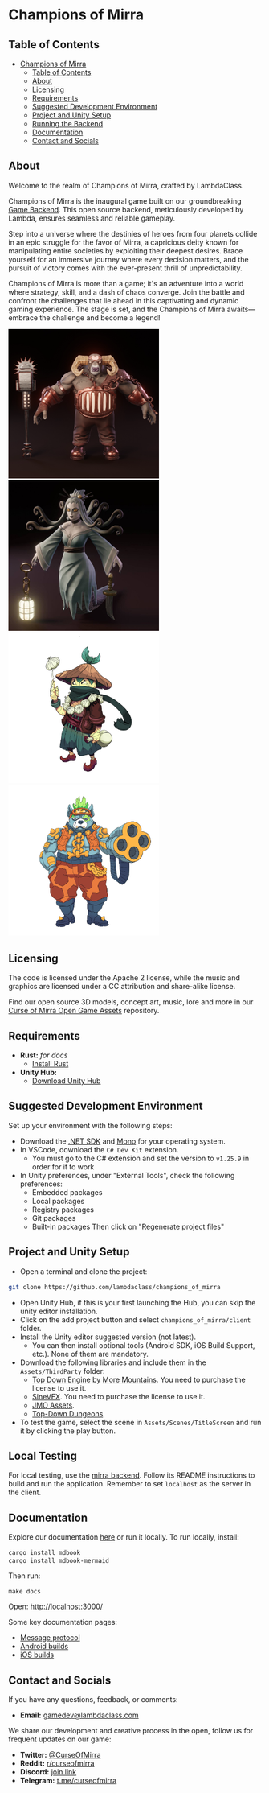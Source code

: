 # Champions of Mirra

## Table of Contents

- [Champions of Mirra](#champions-of-mirra)
  - [Table of Contents](#table-of-contents)
  - [About](#about)
  - [Licensing](#licensing)
  - [Requirements](#requirements)
  - [Suggested Development Environment](#suggested-development-environment)
  - [Project and Unity Setup](#project-and-unity-setup)
  - [Running the Backend](#running-the-backend)
  - [Documentation](#documentation)
  - [Contact and Socials](#contact-and-socials)

## About

Welcome to the realm of Champions of Mirra, crafted by LambdaClass.

Champions of Mirra is the inaugural game built on our groundbreaking [Game Backend](https://github.com/lambdaclass/game_backend). This open source backend, meticulously developed by Lambda, ensures seamless and reliable gameplay.

Step into a universe where the destinies of heroes from four planets collide in an epic struggle for the favor of Mirra, a capricious deity known for manipulating entire societies by exploiting their deepest desires. Brace yourself for an immersive journey where every decision matters, and the pursuit of victory comes with the ever-present thrill of unpredictability.

Champions of Mirra is more than a game; it's an adventure into a world where strategy, skill, and a dash of chaos converge. Join the battle and confront the challenges that lie ahead in this captivating and dynamic gaming experience. The stage is set, and the Champions of Mirra awaits—embrace the challenge and become a legend!

<div>
  <div float="center">
    <img src="docs/src/images/Champions_of_Mirra_3D_Assets_Muflus.png" alt="Muflus 3D model" width=300px>  
    <img src="docs/src/images/Champions_of_Mirra_3D_Assets_Uma.jpeg" alt="Uma 3D model" width=300px> 
  </div>
  <div float="center">
    <img src="docs/src/images/Champions_of_Mirra_concept_art_Shinko.png" alt="Shinko hero concept art" width=300px>
    <img src="docs/src/images/Champions_of_Mirra_concept_art_Otobi_dog.png" alt="Concept art for a gang member dog in the planet of Otobi" width=300px>
  </div>
<div>

## Licensing

The code is licensed under the Apache 2 license, while the music and graphics are licensed under a CC attribution and share-alike license.

Find our open source 3D models, concept art, music, lore and more in our [Curse of Mirra Open Game Assets](https://github.com/lambdaclass/curse_of_mirra_assets) repository.

## Requirements

- **Rust:** _for docs_
  - [Install Rust](https://www.rust-lang.org/tools/install)
- **Unity Hub:**
  - [Download Unity Hub](https://unity.com/unity-hub)

## Suggested Development Environment

Set up your environment with the following steps:

- Download the [.NET SDK](https://dotnet.microsoft.com/es-es/download/dotnet/thank-you/sdk-7.0.403-macos-arm64-installer) and [Mono](https://www.mono-project.com/download/stable/) for your operating system.
- In VSCode, download the ```C# Dev Kit``` extension. 
  - You must go to the C# extension and set the version to `v1.25.9` in order for it to work
- In Unity preferences, under "External Tools", check the following preferences:
  - Embedded packages
  - Local packages
  - Registry packages
  - Git packages
  - Built-in packages
  Then click on "Regenerate project files"

## Project and Unity Setup
- Open a terminal and clone the project:

```bash
git clone https://github.com/lambdaclass/champions_of_mirra
```

- Open Unity Hub, if this is your first launching the Hub, you can skip the unity editor installation.
- Click on the add project button and select `champions_of_mirra/client` folder.
- Install the Unity editor suggested version (not latest).
  - You can then install optional tools (Android SDK, iOS Build Support, etc.). None of them are mandatory.
- Download the following libraries and include them in the `Assets/ThirdParty` folder:
  - [Top Down Engine](https://assetstore.unity.com/packages/templates/systems/topdown-engine-89636) by [More Mountains](https://moremountains.com). You need to purchase the license to use it.
  - [SineVFX](https://assetstore.unity.com/packages/vfx/particles/spells/top-down-effects-191455). You need to purchase the license to use it.
  - [JMO Assets](https://assetstore.unity.com/packages/vfx/particles/cartoon-fx-remaster-free-109565).
  - [Top-Down Dungeons](https://assetstore.unity.com/packages/3d/environments/dungeons/top-down-dungeons-7853).
- To test the game, select the scene in `Assets/Scenes/TitleScreen` and run it by clicking the play button.

## Local Testing

For local testing, use the [mirra backend](https://github.com/lambdaclass/mirra_backend).
Follow its README instructions to build and run the application.
Remember to set ```localhost``` as the server in the client.

## Documentation

Explore our documentation [here](https://docs.curseofmirra.com/) or run it locally. To run locally, install:

```
cargo install mdbook
cargo install mdbook-mermaid
```

Then run:

```
make docs
```

Open: [http://localhost:3000/](http://localhost:3000/ios_builds.html)

Some key documentation pages:

- [Message protocol](https://docs.curseofmirra.com/message_protocol.html)
- [Android builds](https://docs.curseofmirra.com/android_builds.html)
- [iOS builds](https://docs.curseofmirra.com/ios_builds.html)

## Contact and Socials

If you have any questions, feedback, or comments:

- **Email:** gamedev@lambdaclass.com

We share our development and creative process in the open, follow us for frequent updates on our game:

- **Twitter:** [@CurseOfMirra](https://twitter.com/curseofmirra)
- **Reddit:** [r/curseofmirra](https://www.reddit.com/r/curseofmirra/)
- **Discord:** [join link](https://discord.gg/hxDRsbCpzC)
- **Telegram:** [t.me/curseofmirra](https://t.me/curseofmirra)
